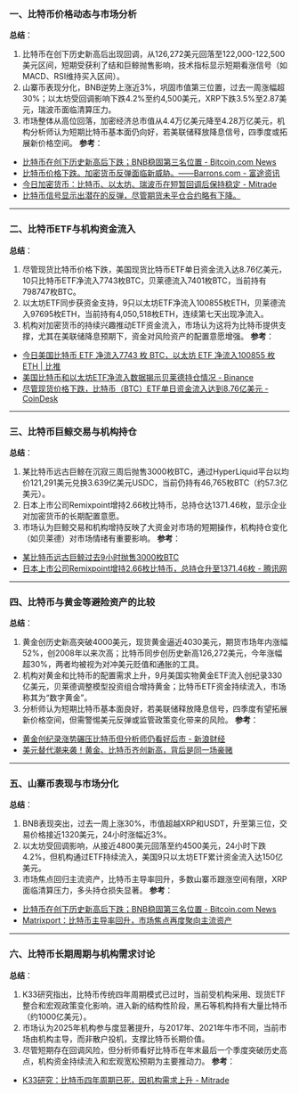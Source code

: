 ### 一、比特币价格动态与市场分析
**总结**：
1. 比特币在创下历史新高后出现回调，从126,272美元回落至122,000-122,500美元区间，短期受获利了结和巨鲸抛售影响，技术指标显示短期看涨信号（如MACD、RSI维持买入区间）。
2. 山寨币表现分化，BNB逆势上涨近3%，巩固市值第三位置，过去一周涨幅超30%；以太坊受回调影响下跌4.2%至约4,500美元，XRP下跌3.5%至2.87美元，瑞波币面临清算压力。
3. 市场整体从高位回落，加密经济总市值从4.4万亿美元降至4.28万亿美元，机构分析师认为短期比特币基本面仍向好，若美联储释放降息信号，四季度或拓展新价格空间。
**参考**：
- [比特币在创下历史新高后下跌；BNB稳固第三名位置 - Bitcoin.com News](https://news.bitcoin.com/zh/bi-te-bi-zai-chuang-xia-li-shi-xin-gao-hou-xia-die-bnb-wen-gu-di-san-ming-wei-zhi/)
- [比特币价格下跌。加密货币反弹面临新威胁。——Barrons.com - 富途资讯](https://news.futunn.com/post/63009558/bitcoin-price-falls-there-s-a-new-threat-to-the)
- [今日加密货币：比特币、以太坊、瑞波币在短暂回调后保持稳定 - Mitrade](https://www.mitrade.com/cn/insights/news/live-news/article-3-1180037-20251008)
- [比特币信号显示出潜在的反弹，尽管期货未平仓合约略有下降。](https://editorial.fxsstatic.com/miscelaneous/Screenshot%202025-10-08%20at%2011-1759919824997-1759919824998.28.12.png)

---

### 二、比特币ETF与机构资金流入
**总结**：
1. 尽管现货比特币价格下跌，美国现货比特币ETF单日资金流入达8.76亿美元，10只比特币ETF净流入7743枚BTC，贝莱德流入7401枚BTC，当前持有798747枚BTC。
2. 以太坊ETF同步获资金支持，9只以太坊ETF净流入100855枚ETH，贝莱德流入97695枚ETH，当前持有4,050,518枚ETH，连续第七天出现净流入。
3. 机构对加密货币的持续兴趣推动ETF资金流入，市场认为这将为比特币提供支撑，尤其在美联储降息预期下，资金对风险资产的配置意愿增强。
**参考**：
- [今日美国比特币 ETF 净流入7743 枚 BTC，以太坊 ETF 净流入100855 枚 ETH | 比推](https://www.bitpush.news/articles/7576959)
- [美国比特币和以太坊ETF净流入数据揭示贝莱德持仓情况 - Binance](https://www.binance.com/cn/square/post/30744074977162)
- [尽管现货价格下跌，比特币（BTC）ETF单日资金流入达到8.76亿美元 - CoinDesk](https://www.coindesk.com/zh/markets/2025/10/08/bitcoin-etfs-see-usd876m-in-one-day-inflows-despite-drop-in-spot-prices)

---

### 三、比特币巨鲸交易与机构持仓
**总结**：
1. 某比特币远古巨鲸在沉寂三周后抛售3000枚BTC，通过HyperLiquid平台以均价121,291美元兑换3.639亿美元USDC，当前仍持有46,765枚BTC（约57.3亿美元）。
2. 日本上市公司Remixpoint增持2.66枚比特币，总持仓达1371.46枚，显示企业对加密货币的长期配置意愿。
3. 市场认为巨鲸交易和机构增持反映了大资金对市场的短期操作，机构持仓变化（如贝莱德）对市场情绪有重要影响。
**参考**：
- [某比特币远古巨鲸过去9小时抛售3000枚BTC](https://cn.cointelegraph.com/flash-news/14538570)
- [日本上市公司Remixpoint增持2.66枚比特币，总持仓升至1371.46枚 - 腾讯网](https://news.qq.com/rain/a/20251008A04CT000)

---

### 四、比特币与黄金等避险资产的比较
**总结**：
1. 黄金创历史新高突破4000美元，现货黄金逼近4030美元，期货市场年内涨幅52%，创2008年以来次高；比特币同步创历史新高126,272美元，今年涨幅超30%，两者均被视为对冲美元贬值和通胀的工具。
2. 机构对黄金和比特币的配置需求上升，9月美国实物黄金ETF流入创纪录330亿美元，贝莱德调整模型投资组合增持黄金；比特币ETF资金持续流入，市场称其为“数字黄金”。
3. 分析师认为短期比特币基本面良好，若美联储释放降息信号，四季度有望拓展新价格空间，但需警惕美元反弹或监管政策变化带来的风险。
**参考**：
- [黄金创纪录涨势碾压比特币但分析师仍看好后市 - 新浪财经](https://finance.sina.com.cn/stock/bxjj/2025-10-08/doc-infteyfc0167583.shtml)
- [美元替代潮来袭！黄金、比特币齐创新高，背后是同一场豪赌](https://news.futunn.com/post/62995363/the-wave-of-alternatives-to-the-us-dollar-is-here)

---

### 五、山寨币表现与市场分化
**总结**：
1. BNB表现突出，过去一周上涨30%，市值超越XRP和USDT，升至第三位，交易价格接近1320美元，24小时涨幅近3%。
2. 以太坊受回调影响，从接近4800美元回落至约4500美元，24小时下跌4.2%，但机构通过ETF持续流入，美国9只以太坊ETF累计资金流入达150亿美元。
3. 市场焦点回归主流资产，比特币主导率回升，多数山寨币跟涨空间有限，XRP面临清算压力，多头持仓损失显著。
**参考**：
- [比特币在创下历史新高后下跌；BNB稳固第三名位置 - Bitcoin.com News](https://news.bitcoin.com/zh/bi-te-bi-zai-chuang-xia-li-shi-xin-gao-hou-xia-die-bnb-wen-gu-di-san-ming-wei-zhi/)
- [Matrixport：比特币主导率回升，市场焦点再度聚向主流资产](https://cn.cointelegraph.com/flash-news/14534738)

---

### 六、比特币长期周期与机构需求讨论
**总结**：
1. K33研究指出，比特币传统四年周期模式已过时，当前受机构采用、现货ETF整合和宏观政策变化影响，进入新的结构性阶段，黑石等机构持有大量比特币（约1000亿美元）。
2. 市场认为2025年机构参与度显著提升，与2017年、2021年牛市不同，当前市场由机构主导，而非散户投机，支撑比特币长期价值。
3. 尽管短期存在回调风险，但分析师看好比特币在年末最后一个季度突破历史高点，机构资金持续流入和宏观宽松预期为主要推动力。
**参考**：
- [K33研究：比特币四年周期已死，因机构需求上升 - Mitrade](https://www.mitrade.com/cn/insights/news/live-news/article-3-1180621-20251009)